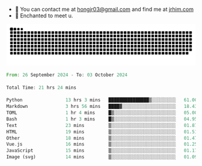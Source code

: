 - 📧 You can contact me at hongjr03@gmail.com and find me at [jrhim.com](https://jrhim.com/)
- 💜 Enchanted to meet u.

![snake_animation](https://raw.githubusercontent.com/hongjr03/hongjr03/output/github-contribution-grid-snake.svg)

<!--START_SECTION:waka-->

```rust
From: 26 September 2024 - To: 03 October 2024

Total Time: 21 hrs 24 mins

Python                13 hrs 3 mins   ███████████████▒░░░░░░░░░   61.00 %
Markdown              3 hrs 56 mins   ████▓░░░░░░░░░░░░░░░░░░░░   18.43 %
TOML                  1 hr 4 mins     █▒░░░░░░░░░░░░░░░░░░░░░░░   05.00 %
Bash                  1 hr 3 mins     █▒░░░░░░░░░░░░░░░░░░░░░░░   04.95 %
Text                  23 mins         ▒░░░░░░░░░░░░░░░░░░░░░░░░   01.87 %
HTML                  19 mins         ▒░░░░░░░░░░░░░░░░░░░░░░░░   01.51 %
Other                 18 mins         ▒░░░░░░░░░░░░░░░░░░░░░░░░   01.47 %
Vue.js                16 mins         ▒░░░░░░░░░░░░░░░░░░░░░░░░   01.25 %
JavaScript            15 mins         ▒░░░░░░░░░░░░░░░░░░░░░░░░   01.17 %
Image (svg)           14 mins         ▒░░░░░░░░░░░░░░░░░░░░░░░░   01.09 %
```

<!--END_SECTION:waka-->

